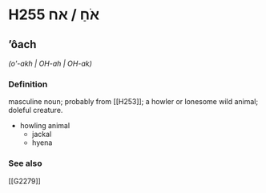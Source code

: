 # H255 אֹחַ / אח

## ʼôach

_(o'-akh | OH-ah | OH-ak)_

### Definition

masculine noun; probably from [[H253]]; a howler or lonesome wild animal; doleful creature.

- howling animal
    - jackal
    - hyena
### See also

[[G2279]]

